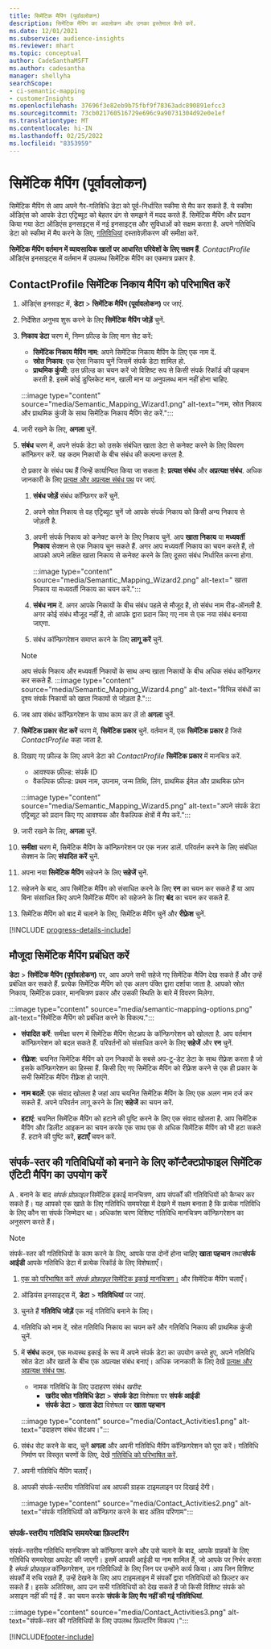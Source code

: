 ```yaml
---
title: सिमेंटिक मैपिंग (पूर्वावलोकन)
description: सिमेंटिक मैपिंग का अवलोकन और उनका इस्तेमाल कैसे करें.
ms.date: 12/01/2021
ms.subservice: audience-insights
ms.reviewer: mhart
ms.topic: conceptual
author: CadeSanthaMSFT
ms.author: cadesantha
manager: shellyha
searchScope:
- ci-semantic-mapping
- customerInsights
ms.openlocfilehash: 37696f3e82eb9b75fbf9f78363adc890891efcc3
ms.sourcegitcommit: 73cb021760516729e696c9a90731304d92e0e1ef
ms.translationtype: MT
ms.contentlocale: hi-IN
ms.lasthandoff: 02/25/2022
ms.locfileid: "8353959"
---
```

# <a name="semantic-mappings-preview"></a>सिमेंटिक मैपिंग (पूर्वावलोकन)

सिमेंटिक मैपिंग से आप अपने गैर-गतिविधि डेटा को पूर्व-निर्धारित स्कीमा से मैप कर सकते हैं. ये स्कीमा ऑडिएंस को आपके डेटा एट्रिब्यूट को बेहतर ढंग से समझने में मदद करते हैं. सिमेंटिक मैपिंग और प्रदान किया गया डेटा ऑडिएंस इनसाइट्स में नई इनसाइट्स और सुविधाओं को सक्षम करता है. अपने गतिविधि डेटा को स्कीमा में मैप करने के लिए, [गतिविधियां](activities.md) दस्तावेज़ीकरण की समीक्षा करें.

**सिमेंटिक मैपिंग वर्तमान में व्यावसायिक खातों पर आधारित परिवेशों के लिए सक्षम हैं**. *ContactProfile* ऑडिएंस इनसाइट्स में वर्तमान में उपलब्ध सिमेंटिक मैपिंग का एकमात्र प्रकार है.

## <a name="define-a-contactprofile-semantic-entity-mapping"></a>ContactProfile सिमेंटिक निकाय मैपिंग को परिभाषित करें

1. ऑडिएंस इनसाइट में, **डेटा** > **सिमेंटिक मैपिंग (पूर्वावलोकन)** पर जाएं.

1. निर्देशित अनुभव शुरू करने के लिए **सिमेंटिक मैपिंग जोड़ें** चुनें.

1. **निकाय डेटा** चरण में, निम्न फ़ील्ड के लिए मान सेट करें:

   - **सिमेंटिक निकाय मैपिंग नाम**: अपने सिमेंटिक निकाय मैपिंग के लिए एक नाम दें.
   - **स्रोत निकाय**: एक ऐसा निकाय चुनें जिसमें संपर्क डेटा शामिल हो.
   - **प्राथमिक कुंजी**: उस फ़ील्ड का चयन करें जो विशिष्ट रूप से किसी संपर्क रिकॉर्ड की पहचान करती है. इसमें कोई डुप्लिकेट मान, खाली मान या अनुपलब्ध मान नहीं होना चाहिए.

   :::image type="content" source="media/Semantic_Mapping_Wizard1.png" alt-text="नाम, स्रोत निकाय और प्राथमिक कुंजी के साथ सिमेंटिक निकाय मैपिंग सेट करें.":::

1. जारी रखने के लिए, **अगला** चुनें.

1. **संबंध** चरण में, अपने संपर्क डेटा को उसके संबंधित खाता डेटा से कनेक्ट करने के लिए विवरण कॉन्फ़िगर करें. यह कदम निकायों के बीच संबंध की कल्पना करता है.  

   दो प्रकार के संबंध पथ हैं जिन्हें कार्यान्वित किया जा सकता है: **प्रत्यक्ष संबंध** और **अप्रत्यक्ष संबंध**. अधिक जानकारी के लिए [प्रत्यक्ष और अप्रत्यक्ष संबंध पथ](relationships.md#relationship-paths) पर जाएं.

   1. **संबंध जोड़ें** संबंध कॉन्फ़िगर करें चुनें.
   1. अपने स्रोत निकाय से वह एट्रिब्यूट चुनें जो आपके संपर्क निकाय को किसी अन्य निकाय से जोड़ती है.
   1. अपनी संपर्क निकाय को कनेक्ट करने के लिए निकाय चुनें. आप **खाता निकाय** या **मध्यवर्ती निकाय** सेक्शन से एक निकाय चुन सकते हैं. अगर आप मध्यवर्ती निकाय का चयन करते हैं, तो आपको अपने लक्षित खाता निकाय से कनेक्ट करने के लिए दूसरा संबंध निर्धारित करना होगा.

      :::image type="content" source="media/Semantic_Mapping_Wizard2.png" alt-text=" खाता निकाय या मध्यवर्ती निकाय का चयन करें.":::

   1. **संबंध नाम** दें. अगर आपके निकायों के बीच संबंध पहले से मौजूद है, तो संबंध नाम रीड-ऑनली है. अगर कोई संबंध मौजूद नहीं है, तो आपके द्वारा प्रदान किए गए नाम से एक नया संबंध बनाया जाएगा.
   1. संबंध कॉन्फ़िगरेशन समाप्त करने के लिए **लागू करें** चुनें.

   > [!NOTE]
   > आप संपर्क निकाय और मध्यवर्ती निकायों के साथ अन्य खाता निकायों के बीच अधिक संबंध कॉन्फ़िगर कर सकते हैं.
   >  :::image type="content" source="media/Semantic_Mapping_Wizard4.png" alt-text="विभिन्न संबंधों का दृश्य संपर्क निकायों को खाता निकायों से जोड़ता है.":::

1. जब आप संबंध कॉन्फ़िगरेशन के साथ काम कर लें तो **अगला** चुनें.

1. **सिमेंटिक प्रकार सेट करें** चरण में, **सिमेंटिक प्रकार** चुनें. वर्तमान में, एक **सिमेंटिक प्रकार** है जिसे *ContactProfile* कहा जाता है.

1. दिखाए गए फ़ील्ड के लिए अपने डेटा को *ContactProfile* **सिमेंटिक प्रकार** में मानचित्र करें.
   - आवश्यक फ़ील्ड: संपर्क ID
   - वैकल्पिक फ़ील्ड: प्रथम नाम, उपनाम, जन्म तिथि, लिंग, प्राथमिक ईमेल और प्राथमिक फ़ोन

   :::image type="content" source="media/Semantic_Mapping_Wizard5.png" alt-text="अपने संपर्क डेटा एट्रिब्यूट को प्रदान किए गए आवश्यक और वैकल्पिक क्षेत्रों में मैप करें.":::

1. जारी रखने के लिए, **अगला** चुनें.

1. **समीक्षा** चरण में, सिमेंटिक मैपिंग के कॉन्फ़िगरेशन पर एक नज़र डालें. परिवर्तन करने के लिए संबंधित सेक्शन के लिए **संपादित करें** चुनें.

1. अपना नया **सिमेंटिक मैपिंग** सहेजने के लिए **सहेजें** चुनें.

1. सहेजने के बाद, आप सिमेंटिक मैपिंग को संसाधित करने के लिए **रन** का चयन कर सकते हैं या आप बिना संसाधित किए अपने सिमेंटिक मैपिंग को सहेजने के लिए **बंद** का चयन कर सकते हैं.

1. सिमेंटिक मैपिंग को बाद में चलाने के लिए, सिमेंटिक मैपिंग चुनें और **रीफ़्रेश** चुनें.

[!INCLUDE [progress-details-include](../includes/progress-details-pane.md)]

## <a name="manage-existing-semantic-mappings"></a>मौजूदा सिमेंटिक मैपिंग प्रबंधित करें

**डेटा** > **सिमेंटिक मैपिंग (पूर्वावलोकन)** पर, आप अपने सभी सहेजे गए सिमेंटिक मैपिंग देख सकते हैं और उन्हें प्रबंधित कर सकते हैं. प्रत्येक सिमेंटिक मैपिंग को एक अलग पंक्ति द्वारा दर्शाया जाता है. आपको स्रोत निकाय, सिमेंटिक प्रकार, मानचित्रण प्रकार और उसकी स्थिति के बारे में विवरण मिलेगा.

:::image type="content" source="media/semantic-mapping-options.png" alt-text="सिमेंटिक मैपिंग को प्रबंधित करने के विकल्प.":::

- **संपादित करें**: समीक्षा चरण में सिमेंटिक मैपिंग सेटअप के कॉन्फ़िगरेशन को खोलता है. आप वर्तमान कॉन्फ़िगरेशन को बदल सकते हैं. परिवर्तनों को संसाधित करने के लिए **सहेजें** और **रन** चुनें.

- **रीफ़्रेश**: चयनित सिमेंटिक मैपिंग को उन निकायों के सबसे अप-टू-डेट डेटा के साथ रीफ़्रेश करता है जो इसके कॉन्फ़िगरेशन का हिस्सा हैं. किसी दिए गए सिमेंटिक मैपिंग को रीफ़्रेश करने से एक ही प्रकार के सभी सिमेंटिक मैपिंग रीफ़्रेश हो जाएंगे.

- **नाम बदलें**: एक संवाद खोलता है जहां आप चयनित सिमेंटिक मैपिंग के लिए एक अलग नाम दर्ज कर सकते हैं. अपने परिवर्तन लागू करने के लिए **सहेजें** का चयन करें.

- **हटाएं**: चयनित सिमेंटिक मैपिंग को हटाने की पुष्टि करने के लिए एक संवाद खोलता है. आप सिमेंटिक मैपिंग और डिलीट आइकन का चयन करके एक साथ एक से अधिक सिमेंटिक मैपिंग को भी हटा सकते हैं. हटाने की पुष्टि करें, **हटाएँ** चयन करें.

## <a name="use-a-contactprofile-semantic-entity-mapping-to-create-contact-level-activities"></a>संपर्क-स्तर की गतिविधियों को बनाने के लिए कॉन्टैक्टप्रोफाइल सिमेंटिक एंटिटी मैपिंग का उपयोग करें

A . बनाने के बाद *संपर्क प्रोफ़ाइल* सिमेंटिक इकाई मानचित्रण, आप संपर्कों की गतिविधियों को कैप्चर कर सकते हैं। यह आपको एक खाते के लिए गतिविधि समयरेखा में देखने में सक्षम बनाता है कि प्रत्येक गतिविधि के लिए कौन सा संपर्क जिम्मेदार था। अधिकांश चरण विशिष्ट गतिविधि मानचित्रण कॉन्फ़िगरेशन का अनुसरण करते हैं।

   > [!NOTE]
   > संपर्क-स्तर की गतिविधियों के काम करने के लिए, आपके पास दोनों होना चाहिए **खाता पहचान** तथा**संपर्क आईडी** आपके गतिविधि डेटा में प्रत्येक रिकॉर्ड के लिए विशेषताएँ।

1. [एक को परिभाषित करें *संपर्क प्रोफ़ाइल* सिमेंटिक इकाई मानचित्रण।](#define-a-contactprofile-semantic-entity-mapping) और सिमेंटिक मैपिंग चलाएँ।

1. ऑडियंस इनसाइट्स में, **डेटा** > **गतिविधियां** पर जाएं.

1. चुनते हैं **गतिविधि जोड़ें** एक नई गतिविधि बनाने के लिए।

1. गतिविधि को नाम दें, स्रोत गतिविधि निकाय का चयन करें और गतिविधि निकाय की प्राथमिक कुंजी चुनें.

1. में **संबंध** कदम, एक मध्यस्थ इकाई के रूप में अपने संपर्क डेटा का उपयोग करते हुए, अपने गतिविधि स्रोत डेटा और खातों के बीच एक अप्रत्यक्ष संबंध बनाएं। अधिक जानकारी के लिए देखें [प्रत्यक्ष और अप्रत्यक्ष संबंध पथ](relationships.md#relationship-paths).
   - नामक गतिविधि के लिए उदाहरण संबंध *खरीद*:
      - **खरीद स्रोत गतिविधि डेटा** > **संपर्क डेटा** विशेषता पर **संपर्क आईडी**
      - **संपर्क डेटा** > **खाता डेटा** विशेषता पर **खाता पहचान**

   :::image type="content" source="media/Contact_Activities1.png" alt-text="उदाहरण संबंध सेटअप।":::

1. संबंध सेट करने के बाद, चुनें **अगला** और अपनी गतिविधि मैपिंग कॉन्फ़िगरेशन को पूरा करें। गतिविधि निर्माण पर विस्तृत चरणों के लिए, देखें [गतिविधि को परिभाषित करें](activities.md).

1. अपनी गतिविधि मैपिंग चलाएँ।

1. आपकी संपर्क-स्तरीय गतिविधियां अब आपकी ग्राहक टाइमलाइन पर दिखाई देंगी।

   :::image type="content" source="media/Contact_Activities2.png" alt-text="संपर्क गतिविधियों को कॉन्फ़िगर करने के बाद अंतिम परिणाम":::

### <a name="contact-level-activity-timeline-filtering"></a>संपर्क-स्तरीय गतिविधि समयरेखा फ़िल्टरिंग

संपर्क-स्तरीय गतिविधि मानचित्रण को कॉन्फ़िगर करने और उसे चलाने के बाद, आपके ग्राहकों के लिए गतिविधि समयरेखा अपडेट की जाएगी। इसमें आपकी आईडी या नाम शामिल हैं, जो आपके पर निर्भर करता है *संपर्क प्रोफ़ाइल* कॉन्फ़िगरेशन, उन गतिविधियों के लिए जिन पर उन्होंने कार्य किया। आप जिन विशिष्ट संपर्कों में रुचि रखते हैं, उन्हें देखने के लिए आप टाइमलाइन में संपर्कों द्वारा गतिविधियों को फ़िल्टर कर सकते हैं। इसके अतिरिक्त, आप उन सभी गतिविधियों को देख सकते हैं जो किसी विशिष्ट संपर्क को असाइन नहीं की गई हैं . का चयन करके **संपर्क के लिए मैप नहीं की गई गतिविधियां**.

   :::image type="content" source="media/Contact_Activities3.png" alt-text="संपर्क-स्तर की गतिविधियों के लिए उपलब्ध फ़िल्टरिंग विकल्प।":::

[!INCLUDE[footer-include](../includes/footer-banner.md)]
